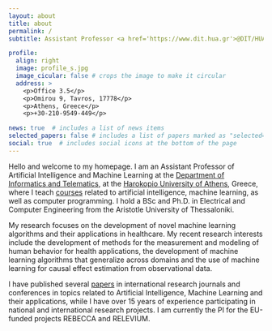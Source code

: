 ```yaml
---
layout: about
title: about
permalink: /
subtitle: Assistant Professor <a href='https://www.dit.hua.gr'>@DIT/HUA</a>

profile:
  align: right
  image: profile_s.jpg
  image_cicular: false # crops the image to make it circular
  address: >
    <p>Office 3.5</p>
    <p>Omirou 9, Tavros, 17778</p>
    <p>Athens, Greece</p>
    <p>+30-210-9549-449</p>

news: true  # includes a list of news items
selected_papers: false # includes a list of papers marked as "selected={true}"
social: true  # includes social icons at the bottom of the page
---
```


Hello and welcome to my homepage. I am an Assistant Professor of Artificial Intelligence and Machine Learning at the [Department of Informatics and Telematics](https://www.dit.hua.gr), at the [Harokopio University of Athens](https://www.hua.gr), Greece, where I teach [courses](/courses) related to artificial intelligence, machine learning, as well as computer programming. I hold a BSc and Ph.D. in Electrical and Computer Engineering from the Aristotle University of Thessaloniki. 

My research focuses on the development of novel machine learning algorithms and their applications in healthcare. My recent research interests include the development of methods for the measurement and modeling of human behavior for health applications, the development of machine learning algorithms that generalize across domains and the use of machine learning for causal effect estimation from observational data.

I have published several [papers](/publications) in international research journals and conferences in topics related to Artificial Intelligence, Machine Learning and their applications, while I have over 15 years of experience participating in national and international research projects. I am currently the PI for the EU-funded projects REBECCA and RELEVIUM.


<!-- methods that can handle bias, are robust to distribution shifts and to label noise, can be  -->

<!-- improved machine learning algorithms that can handle bias -->

<!-- facilitate their adoption in performance-critical application areas, such as healthcare. Desirable attributes include the ,    make  on machine learning algorithms to address problems in heathcare.  -->
<!--  -->

<!-- His current research is focused on developing innovative machine learning algorithms to address problems in healthcare. He is also interested in developing machine learning algorithms that generalize well under data distribution shifts, on methods for ha bias in the data, as well as on  -->


<!-- improving the generalization and explainabi -->

<!-- He has published over 70 papers in international research journals and conferences in topics related to Artificial Intelligence, Machine Learning and their applications, as well as over 15 years of experience participating in international research projects. He is currently the PI of project REBECCA, aiming at the use of multiple sources of real-world data for improving research on the quality of life of breast cancer patients.  -->


<!-- His recent research interests include the development of methods for the automated measurement and modeling of human behavior with applications in health and energy efficiency, machine learning methods for training with few and/or noisy samples, as well as methods for continual learning in artificial intelligence applications.  -->

<!-- His current research is focused on addressing issues related to the generalization and explainabili the development of novel machine learning algorithms and their application in healthcare. I have published several papers in international scientific journals and conferences -->

<!-- These include algorithms that generalize well under distribution shifts, that are robust to the presence of label noise,  -->

<!-- My current research involves the development of novel machine learning algorithms that generalize well under distribution shifts, are able to continuously learn from non identically distributed data, and   -->

<!-- Write your biography here. Tell the world about yourself. Link to your favorite [subreddit](http://reddit.com). You can put a picture in, too. The code is already in, just name your picture `prof_pic.jpg` and put it in the `img/` folder. -->

<!-- Put your address / P.O. box / other info right below your picture. You can also disable any these elements by editing `profile` property of the YAML header of your `_pages/about.md`. Edit `_bibliography/papers.bib` and Jekyll will render your [publications page](/al-folio/publications/) automatically. -->

<!-- Link to your social media connections, too. This theme is set up to use [Font Awesome icons](http://fortawesome.github.io/Font-Awesome/) and [Academicons](https://jpswalsh.github.io/academicons/), like the ones below. Add your Facebook, Twitter, LinkedIn, Google Scholar, or just disable all of them. -->
